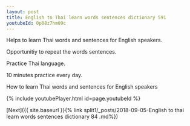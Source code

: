 ```yaml
---
layout: post
title: English to Thai learn words sentences dictionary 591 
youtubeId: 0p08z7hm09c
---
```

 
 
Helps to learn Thai words and sentences for English speakers.

Opportunitiy to repeat the words sentences. 

Practice Thai language. 
 
10 minutes practice every day. 
 
How to learn Thai words and sentences for English speakers 
 
{% include youtubePlayer.html id=page.youtubeId %}
 
 
[Next]({{ site.baseurl }}{% link  split1/_posts/2018-09-05-English to thai learn words sentences dictionary 84 .md%})
 
